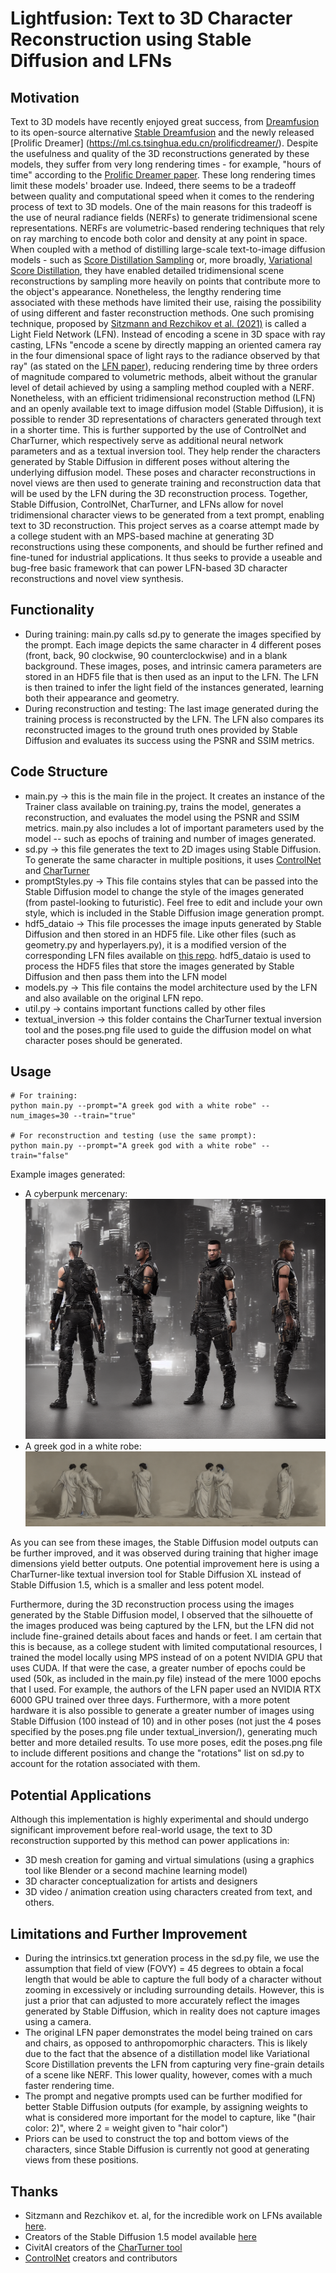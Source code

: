 # Lightfusion: Text to 3D Character Reconstruction using Stable Diffusion and LFNs

## Motivation

Text to 3D models have recently enjoyed great success, from [Dreamfusion](https://dreamfusion3d.github.io/) to its open-source alternative [Stable Dreamfusion](https://github.com/ashawkey/stable-dreamfusion) and the newly released [Prolific Dreamer] (https://ml.cs.tsinghua.edu.cn/prolificdreamer/). Despite the usefulness and quality of the 3D reconstructions generated by these models, they suffer from very long rendering times - for example, "hours of time" according to the [Prolific Dreamer paper](https://arxiv.org/pdf/2305.16213.pdf). These long rendering times limit these models' broader use. Indeed, there seems to be a tradeoff between quality and computational speed when it comes to the rendering process of text to 3D models. One of the main reasons for this tradeoff is the use of neural radiance fields (NERFs) to generate tridimensional scene representations. NERFs are volumetric-based rendering techniques that rely on ray marching to encode both color and density at any point in space. When coupled with a method of distilling large-scale text-to-image diffusion models - such as [Score Distillation Sampling](https://arxiv.org/abs/2310.17590) or, more broadly, [Variational Score Distillation](https://ml.cs.tsinghua.edu.cn/prolificdreamer/), they have enabled detailed tridimensional scene reconstructions by sampling more heavily on points that contribute more to the object's appearance. Nonetheless, the lengthy rendering time associated with these methods have limited their use, raising the possibility of using different and faster reconstruction methods. One such promising technique, proposed by [Sitzmann and Rezchikov et al. (2021)](https://www.vincentsitzmann.com/lfns/) is called a Light Field Network (LFN). Instead of encoding a scene in 3D space with ray casting, LFNs "encode a scene by directly mapping an oriented camera ray in the four dimensional space of light rays to the radiance observed by that ray" (as stated on the [LFN paper](https://arxiv.org/abs/2106.02634)), reducing rendering time by three orders of magnitude compared to volumetric methods, albeit without the granular level of detail achieved by using a sampling method coupled with a NERF.
Nonetheless, with an efficient tridimensional reconstruction method (LFN) and an openly available text to image diffusion model (Stable Diffusion), it is possible to render 3D representations of characters generated through text in a shorter time. This is further supported by the use of ControlNet and CharTurner, which respectively serve as additional neural network parameters and as a textual inversion tool. They help render the characters generated by Stable Diffusion in different poses without altering the underlying diffusion model. These poses and character reconstructions in novel views are then used to generate training and reconstruction data that will be used by the LFN during the 3D reconstruction process. Together, Stable Diffusion, ControlNet, CharTurner, and LFNs allow for novel tridimensional character views to be generated from a text prompt, enabling text to 3D reconstruction. This project serves as a coarse attempt made by a college student with an MPS-based machine at generating 3D reconstructions using these components, and should be further refined and fine-tuned for industrial applications. It thus seeks to provide a useable and bug-free basic framework that can power LFN-based 3D character reconstructions and novel view synthesis.

## Functionality

- During training: main.py calls sd.py to generate the images specified by the prompt. Each image depicts the same character in 4 different poses (front, back, 90 clockwise, 90 counterclockwise) and in a blank background. These images, poses, and intrinsic camera parameters are stored in an HDF5 file that is then used as an input to the LFN. The LFN is then trained to infer the light field of the instances generated, learning both their appearance and geometry.
- During reconstruction and testing: The last image generated during the training process is reconstructed by the LFN. The LFN also compares its reconstructed images to the ground truth ones provided by Stable Diffusion and evaluates its success using the PSNR and SSIM metrics.

## Code Structure

- main.py → this is the main file in the project. It creates an instance of the Trainer class available on training.py, trains the model, generates a reconstruction, and evaluates the model using the PSNR and SSIM metrics. main.py also includes a lot of important parameters used by the model -- such as epochs of training and number of images generated.
- sd.py → this file generates the text to 2D images using Stable Diffusion. To generate the same character in multiple positions, it uses [ControlNet](https://github.com/lllyasviel/ControlNet) and [CharTurner](https://civitai.com/models/3036/charturner-character-turnaround-helper-for-15-and-21)
- promptStyles.py → This file contains styles that can be passed into the Stable Diffusion model to change the style of the images generated (from pastel-looking to futuristic). Feel free to edit and include your own style, which is included in the Stable Diffusion image generation prompt.
- hdf5_dataio → This file processes the image inputs generated by Stable Diffusion and then stored in an HDF5 file. Like other files (such as geometry.py and hyperlayers.py), it is a modified version of the corresponding LFN files available on [this repo](https://github.com/vsitzmann/light-field-networks/tree/master?tab=readme-ov-file). hdf5_dataio is used to process the HDF5 files that store the images generated by Stable Diffusion and then pass them into the LFN model
- models.py → This file contains the model architecture used by the LFN and also available on the original LFN repo.
- util.py → contains important functions called by other files
- textual_inversion → this folder contains the CharTurner textual inversion tool and the poses.png file used to guide the diffusion model on what character poses should be generated.

## Usage

```
# For training:
python main.py --prompt="A greek god with a white robe" --num_images=30 --train="true"

# For reconstruction and testing (use the same prompt):
python main.py --prompt="A greek god with a white robe" --train="false"
```

Example images generated:

- A cyberpunk mercenary:
  </br>
  <img src="example_images/cyberpunk.png" alt="Cyberpunk Mercenary" width="512" height="384">
- A greek god in a white robe:
  ![Greek god](example_images/greek_god.png)

As you can see from these images, the Stable Diffusion model outputs can be further improved, and it was observed during training that higher image dimensions yield better outputs. One potential improvement here is using a CharTurner-like textual inversion tool for Stable Diffusion XL instead of Stable Diffusion 1.5, which is a smaller and less potent model.

Furthermore, during the 3D reconstruction process using the images generated by the Stable Diffusion model, I observed that the silhouette of the images produced was being captured by the LFN, but the LFN did not include fine-grained details about faces and hands or feet. I am certain that this is because, as a college student with limited computational resources, I trained the model locally using MPS instead of on a potent NVIDIA GPU that uses CUDA. If that were the case, a greater number of epochs could be used (50k, as included in the main.py file) instead of the mere 1000 epochs that I used. For example, the authors of the LFN paper used an NVIDIA RTX 6000 GPU trained over three days. Furthermore, with a more potent hardware it is also possible to generate a greater number of images using Stable Diffusion (100 instead of 10) and in other poses (not just the 4 poses specified by the poses.png file under textual_inversion/), generating much better and more detailed results. To use more poses, edit the poses.png file to include different positions and change the "rotations" list on sd.py to account for the rotation associated with them.

## Potential Applications

Although this implementation is highly experimental and should undergo significant improvement before real-world usage, the text to 3D reconstruction supported by this method can power applications in:

- 3D mesh creation for gaming and virtual simulations (using a graphics tool like Blender or a second machine learning model)
- 3D character conceptualization for artists and designers
- 3D video / animation creation using characters created from text, and others.

## Limitations and Further Improvement

- During the intrinsics.txt generation process in the sd.py file, we use the assumption that field of view (FOVY) = 45 degrees to obtain a focal length that would be able to capture the full body of a character without zooming in excessively or including surrounding details. However, this is just a prior that can adjusted to more accurately reflect the images generated by Stable Diffusion, which in reality does not capture images using a camera.
- The original LFN paper demonstrates the model being trained on cars and chairs, as opposed to anthropomorphic characters. This is likely due to the fact that the absence of a distillation model like Variational Score Distillation prevents the LFN from capturing very fine-grain details of a scene like NERF. This lower quality, however, comes with a much faster rendering time.
- The prompt and negative prompts used can be further modified for better Stable Diffusion outputs (for example, by assigning weights to what is considered more important for the model to capture, like "(hair color: 2)", where 2 = weight given to "hair color")
- Priors can be used to construct the top and bottom views of the characters, since Stable Diffusion is currently not good at generating views from these positions.

## Thanks

- Sitzmann and Rezchikov et. al, for the incredible work on LFNs available [here](https://www.vincentsitzmann.com/lfns/).
- Creators of the Stable Diffusion 1.5 model available [here](https://huggingface.co/runwayml/stable-diffusion-v1-5)
- CivitAI creators of the [CharTurner tool](https://civitai.com/models/3036/charturner-character-turnaround-helper-for-15-and-21)
- [ControlNet](https://github.com/lllyasviel/ControlNet) creators and contributors
